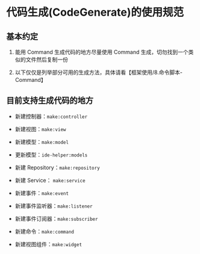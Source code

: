 # 代码生成(CodeGenerate)的使用规范

## 基本约定

1. 能用 Command 生成代码的地方尽量使用 Command 生成，切勿找到一个类似的文件然后复制一份

2. 以下仅仅是列举部分可用的生成方法，具体请看【框架使用/8.命令脚本-Command】

## 目前支持生成代码的地方

- 新建控制器：`make:controller`

- 新建视图：`make:view`

- 新建模型：`make:model`

- 更新模型：`ide-helper:models`

- 新建 Repository：`make:repository`

- 新建 Service： `make:service`

- 新建事件：`make:event`

- 新建事件监听器：`make:listener`

- 新建事件订阅器：`make:subscriber`

- 新建命令：`make:command`

- 新建视图组件：`make:widget`